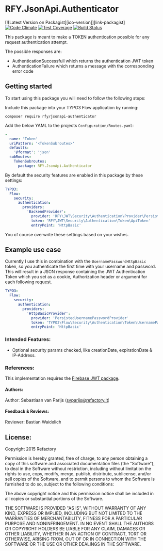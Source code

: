 # RFY.JsonApi.Authenticator
[![Latest Version on Packagist][ico-version]][link-packagist]
[![Code Climate](https://codeclimate.com/github/rfyio/JWT/badges/gpa.svg)](https://codeclimate.com/github/rfyio/JWT)
[![Test Coverage](https://codeclimate.com/github/rfyio/JWT/badges/coverage.svg)](https://codeclimate.com/github/rfyio/JWT/coverage)
[![Build Status](https://travis-ci.org/rfyio/RFY.JsonApi.Authenticator.svg)](https://travis-ci.org/rfyio/RFY.JsonApi.Authenticator)

This package is meant to make a TOKEN authentication possible for any request authentication attempt.

The possible responses are:

- AuthenticationSuccessfull which returns the authentication JWT token
- AuthenticationFailure which returns a message with the corresponding error code


## Getting started

To start using this package you will need to follow the following steps:

Include this package into your TYPO3 Flow application by running:

	composer require rfy/jsonapi-authenticator

Add the below YAML to the projects `Configuration/Routes.yaml`:

```yaml
-
  name: 'Token'
  uriPattern: '<TokenSubroutes>'
  defaults:
    '@format': 'json'
  subRoutes:
    TokenSubroutes:
      package: RFY.JsonApi.Authenticator
```

By default the security features are enabled in this package by these settings:

```yaml
TYPO3:
  Flow:
    security:
      authentication:
        providers:
          'BackendProvider':
            provider: 'RFY\JWT\Security\Authentication\Provider\PersistedApiTokenProvider'
            token: 'RFY\JWT\Security\Authentication\Token\ApiToken'
            entryPoint: 'HttpBasic'
```
You of course overwrite these settings based on your wishes.

## Example use case
Currently I use this in combination with the `UsernamePasswordHttpBasic` token, so you authenticate the first time with your username and password.
This will result in a JSON response containing the JWT Authentication Token which you set as a cookie, Authorization header or argument for each following request.

```yaml
TYPO3:
  Flow:
    security:
      authentication:
        providers:
          'HttpBasicProvider':
            provider: 'PersistedUsernamePasswordProvider'
            token: 'TYPO3\Flow\Security\Authentication\Token\UsernamePasswordHttpBasic'
            entryPoint: 'HttpBasic'
```



### Intended Features:

- Optional security params checked, like creationDate, expirationDate & IP-Address.

### References:

This implementation requires the [Firebase JWT package](https://github.com/firebase/php-jwt).

#### Authors:
Author: Sebastiaan van Parijs (<svparijs@refactory.it>)

#### Feedback & Reviews:

Reviewer: Bastian Waidelich

License:
--------
Copyright 2015 Refactory

Permission is hereby granted, free of charge, to any person obtaining
a copy of this software and associated documentation files (the
"Software"), to deal in the Software without restriction, including
without limitation the rights to use, copy, modify, merge, publish,
distribute, sublicense, and/or sell copies of the Software, and to
permit persons to whom the Software is furnished to do so, subject to
the following conditions:

The above copyright notice and this permission notice shall be
included in all copies or substantial portions of the Software.

THE SOFTWARE IS PROVIDED "AS IS", WITHOUT WARRANTY OF ANY KIND,
EXPRESS OR IMPLIED, INCLUDING BUT NOT LIMITED TO THE WARRANTIES OF
MERCHANTABILITY, FITNESS FOR A PARTICULAR PURPOSE AND
NONINFRINGEMENT. IN NO EVENT SHALL THE AUTHORS OR COPYRIGHT HOLDERS BE
LIABLE FOR ANY CLAIM, DAMAGES OR OTHER LIABILITY, WHETHER IN AN ACTION
OF CONTRACT, TORT OR OTHERWISE, ARISING FROM, OUT OF OR IN CONNECTION
WITH THE SOFTWARE OR THE USE OR OTHER DEALINGS IN THE SOFTWARE.